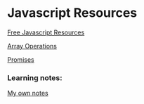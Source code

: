 # Javascript Resources

[Free Javascript Resources](https://www.java5cript.com/)

[Array Operations](https://danmartensen.svbtle.com/javascripts-map-reduce-and-filter)

[Promises](https://www.sohamkamani.com/javascript/promises/)




### Learning notes:

[My own notes](https://foil-bagpipe-84b.notion.site/Javascript-wk-6-9-003b4dd6ab5d476aba6847128e8682ae?pvs=4)